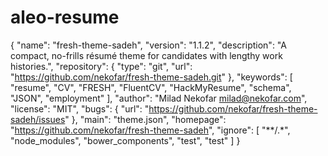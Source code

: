 # aleo-resume

{
  "name": "fresh-theme-sadeh",
  "version": "1.1.2",
  "description": "A compact, no-frills résumé theme for candidates with lengthy work histories.",
  "repository": {
    "type": "git",
    "url": "https://github.com/nekofar/fresh-theme-sadeh.git"
  },
  "keywords": [
    "resume",
    "CV",
    "FRESH",
    "FluentCV",
    "HackMyResume",
    "schema",
    "JSON",
    "employment"
  ],
  "author": "Milad Nekofar <milad@nekofar.com>",
  "license": "MIT",
  "bugs": {
    "url": "https://github.com/nekofar/fresh-theme-sadeh/issues"
  },
  "main": "theme.json",
  "homepage": "https://github.com/nekofar/fresh-theme-sadeh",
  "ignore": [
    "**/.*",
    "node_modules",
    "bower_components",
    "test",
    "test"
  ]
}
